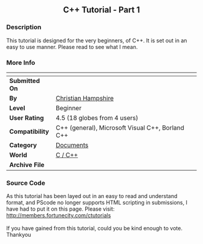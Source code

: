 ﻿<div align="center">

## C\+\+ Tutorial \- Part 1


</div>

### Description

This tutorial is designed for the very beginners, of C++. It is set out in an easy to use manner. Please read to see what I mean.
 
### More Info
 


<span>             |<span>
---                |---
**Submitted On**   |
**By**             |[Christian Hampshire](https://github.com/Planet-Source-Code/PSCIndex/blob/master/ByAuthor/christian-hampshire.md)
**Level**          |Beginner
**User Rating**    |4.5 (18 globes from 4 users)
**Compatibility**  |C\+\+ \(general\), Microsoft Visual C\+\+, Borland C\+\+
**Category**       |[Documents](https://github.com/Planet-Source-Code/PSCIndex/blob/master/ByCategory/documents__3-27.md)
**World**          |[C / C\+\+](https://github.com/Planet-Source-Code/PSCIndex/blob/master/ByWorld/c-c.md)
**Archive File**   |[](https://github.com/Planet-Source-Code/christian-hampshire-c-tutorial-part-1__3-4366/archive/master.zip)





### Source Code

As this tutorial has been layed out in an easy to read and understand format, and PScode no longer supports HTML scripting in submissions, I have had to put it on this page. Please visit:<br>
http://members.fortunecity.com/ctutorials<br><br>
If you have gained from this tutorial, could you be kind enough to vote. Thankyou

